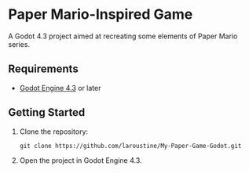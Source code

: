 # Paper Mario-Inspired Game

A Godot 4.3 project aimed at recreating some elements of Paper Mario series.

## Requirements

- [Godot Engine 4.3](https://godotengine.org/) or later

## Getting Started

1. Clone the repository:
    ```
    git clone https://github.com/laroustine/My-Paper-Game-Godot.git
    ```
2. Open the project in Godot Engine 4.3.
